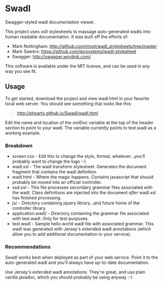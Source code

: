 Swadl
=====

Swagger-styled wadl documentation viewer.

This project uses xslt stylesheets to massage auto-generated wadls into human
readable documentation. It was built off the efforts of:


* Mark Nottingham: http://github.com/mnot/wadl_stylesheets/tree/master
* Mark Sawers: https://github.com/ipcsystems/wadl-stylesheet
* Swagger: http://swagger.wordnik.com/


This software is available under the MIT license, and can be used in any way
you see fit.


Usage
-----

To get started, download the project and view wadl.html in your favorite local
web server. You should see something that looks like this:

> http://ehearty.github.io/Swadl/wadl.html

Edit the name and location of the xmlDoc variable at the top of the header
section to point to your wadl. The variable currently points to test.wadl as a
working example. 


### Breakdown

* screen.css - Edit this to change the style, format, whatever...you'll
  probably want to change the logo :-)
* wadl.xsl - The wadl transform stylesheet. Generates the document fragment
  that contains the wadl definition.
* wadl.html - Where the magic happens. Contains javascript that should
  probably be moved into an official controller.
* xsd.xsl - This file processes secondary grammar files associated with
  the wadl. Class definitions are injected into the document *after* wadl.xsl
  has finished processing.
* js/ - Directory containing jquery library...and future home of the
  controller library.
* application.wadl/ - Directory containing the grammar file associated with
  test.wadl. Only for test purposes.
* test.wadl - Sample hello world wadl file with associated grammar. This wadl
  was generated with Jersey's extended wadl annotations (which allow you to
  add additional documentation to your service).

### Recommendations

Swadl works best when deployed as part of your web service. Point it to the
auto-generated wadl and you'll always have up-to-date documentation.

Use Jersey's extended wadl annotations. They're great, and use plain vanilla
javadoc, which you should probably be using anyway :-)



